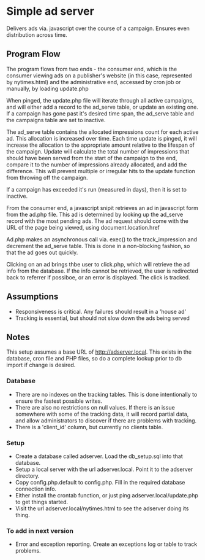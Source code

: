 # Simple ad server

Delivers ads via. javascript over the course of a campaign. 
Ensures even distribution across time.

## Program Flow

The program flows from two ends - the consumer end, which is the consumer viewing ads on a publisher's website (in this case, represented by nytimes.html) and the administrative end, accessed by cron job or manually, by loading update.php

When pinged, the update.php file will iterate through all active campaigns, and will either add a record to the ad_serve table, or  update an existing one.
If a campaign has gone past it's desired time span, the ad_serve table and the campaigns table are set to inactive.

The ad_serve table contains the allocated impressions count for each active ad. This allocation is increased over time. Each time update is pinged, it will increase the allocation to the appropriate amount relative to the lifespan of the campaign. 
Update will calculate the total number of impressions that should have been served from the start of the campaign to the end, compare it to the number of impressions already allocated, and add the difference.
This will prevent multiple or irregular hits to the update function from throwing off the campaign.



If a campaign has exceeded it's run (measured in days), then it is set to inactive.

From the consumer end, a javascript snipit retrieves an ad in javascript form from the ad.php file. 
This ad is determined by looking up the ad_serve record with the most pending ads.
The ad request should come with the URL of the page being viewed, using document.location.href

Ad.php makes an asynchronous call via. exec() to the track_impression and decrement the ad_serve table. 
This is done in a non-blocking fashion, so that the ad goes out quickly. 

Clicking on an ad brings thbe user to click.php, which will retrieve the ad info from the database.
If the info cannot be retrieved, the user is redirected back to referrer if possiboe, or an error is displayed.
The click is tracked.


## Assumptions

* Responsiveness is critical. Any failures should result in a 'house ad'
* Tracking is essential, but should not slow down the ads being served

## Notes

This setup assumes a base URL of http://adserver.local. This exists in the database, cron file and PHP files, so do a complete lookup prior to db import if change is desired.

### Database

* There are no indexes on the tracking tables. This is done intentionally to ensure the fastest possible writes.
* There are also no restrictions on null values. If there is an issue somewhere with some of the tracking data, it will record partial data, and allow administrators to discover if there are problems with tracking.
* There is a 'client_id' column, but currently no clients table. 

### Setup

* Create a database called adserver. Load the db_setup.sql into that database.
* Setup a local server with the url adserver.local. Point it to the adserver directory.
* Copy config.php.default to config.php. Fill in the required database connection info.
* Either install the crontab function, or just ping adserver.local/update.php to get things started.
* Visit the url adserver.local/nytimes.html to see the adserver doing its thing.

### To add in next version

* Error and exception reporting. Create an exceptions log or table to track problems.